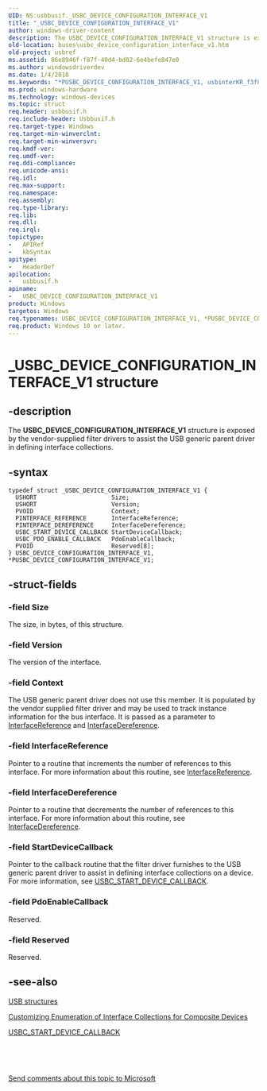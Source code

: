 ```yaml
---
UID: NS:usbbusif._USBC_DEVICE_CONFIGURATION_INTERFACE_V1
title: "_USBC_DEVICE_CONFIGURATION_INTERFACE_V1"
author: windows-driver-content
description: The USBC_DEVICE_CONFIGURATION_INTERFACE_V1 structure is exposed by the vendor-supplied filter drivers to assist the USB generic parent driver in defining interface collections.
old-location: buses\usbc_device_configuration_interface_v1.htm
old-project: usbref
ms.assetid: 86e8946f-f87f-40d4-bd02-6e4befe847e0
ms.author: windowsdriverdev
ms.date: 1/4/2018
ms.keywords: "*PUSBC_DEVICE_CONFIGURATION_INTERFACE_V1, usbinterKR_f3f8ee06-a861-4787-a611-766308347395.xml, _USBC_DEVICE_CONFIGURATION_INTERFACE_V1, USBC_DEVICE_CONFIGURATION_INTERFACE_V1 structure [Buses], buses.usbc_device_configuration_interface_v1, PUSBC_DEVICE_CONFIGURATION_INTERFACE_V1 structure pointer [Buses], USBC_DEVICE_CONFIGURATION_INTERFACE_V1, PUSBC_DEVICE_CONFIGURATION_INTERFACE_V1, usbbusif/PUSBC_DEVICE_CONFIGURATION_INTERFACE_V1, usbbusif/USBC_DEVICE_CONFIGURATION_INTERFACE_V1"
ms.prod: windows-hardware
ms.technology: windows-devices
ms.topic: struct
req.header: usbbusif.h
req.include-header: Usbbusif.h
req.target-type: Windows
req.target-min-winverclnt: 
req.target-min-winversvr: 
req.kmdf-ver: 
req.umdf-ver: 
req.ddi-compliance: 
req.unicode-ansi: 
req.idl: 
req.max-support: 
req.namespace: 
req.assembly: 
req.type-library: 
req.lib: 
req.dll: 
req.irql: 
topictype:
-	APIRef
-	kbSyntax
apitype:
-	HeaderDef
apilocation:
-	usbbusif.h
apiname:
-	USBC_DEVICE_CONFIGURATION_INTERFACE_V1
product: Windows
targetos: Windows
req.typenames: USBC_DEVICE_CONFIGURATION_INTERFACE_V1, *PUSBC_DEVICE_CONFIGURATION_INTERFACE_V1
req.product: Windows 10 or later.
---
```


# _USBC_DEVICE_CONFIGURATION_INTERFACE_V1 structure


## -description


The <b>USBC_DEVICE_CONFIGURATION_INTERFACE_V1</b> structure is exposed by the vendor-supplied filter drivers to assist the USB generic parent driver in defining interface collections.


## -syntax


````
typedef struct _USBC_DEVICE_CONFIGURATION_INTERFACE_V1 {
  USHORT                     Size;
  USHORT                     Version;
  PVOID                      Context;
  PINTERFACE_REFERENCE       InterfaceReference;
  PINTERFACE_DEREFERENCE     InterfaceDereference;
  USBC_START_DEVICE_CALLBACK StartDeviceCallback;
  USBC_PDO_ENABLE_CALLBACK   PdoEnableCallback;
  PVOID                      Reserved[8];
} USBC_DEVICE_CONFIGURATION_INTERFACE_V1, *PUSBC_DEVICE_CONFIGURATION_INTERFACE_V1;
````


## -struct-fields




### -field Size

The size, in bytes, of this structure.


### -field Version

The version of the interface.


### -field Context

The USB generic parent driver does not use this member. It is populated by the vendor supplied filter driver and may be used to track instance information for the bus interface. It is passed as a parameter to <a href="..\wdm\nc-wdm-pinterface_reference.md">InterfaceReference</a> and <a href="..\wdm\nc-wdm-pinterface_dereference.md">InterfaceDereference</a>. 


### -field InterfaceReference

Pointer to a routine that increments the number of references to this interface. For more information about this routine, see <a href="..\wdm\nc-wdm-pinterface_reference.md">InterfaceReference</a>. 


### -field InterfaceDereference

Pointer to a routine that decrements the number of references to this interface. For more information about this routine, see <a href="..\wdm\nc-wdm-pinterface_dereference.md">InterfaceDereference</a>. 


### -field StartDeviceCallback

Pointer to the callback routine that the filter driver furnishes to the USB generic parent driver to assist in defining interface collections on a device. For more information, see <a href="..\usbbusif\nc-usbbusif-usbc_start_device_callback.md">USBC_START_DEVICE_CALLBACK</a>.


### -field PdoEnableCallback

Reserved.


### -field Reserved

Reserved.


## -see-also

<a href="https://msdn.microsoft.com/library/windows/hardware/ff540160">USB structures</a>

<a href="https://msdn.microsoft.com/3cf4e9f2-ea33-491f-94af-62d2afacc899">Customizing Enumeration of Interface Collections for Composite Devices</a>

<a href="..\usbbusif\nc-usbbusif-usbc_start_device_callback.md">USBC_START_DEVICE_CALLBACK</a>

 

 

<a href="mailto:wsddocfb@microsoft.com?subject=Documentation%20feedback [usbref\buses]:%20USBC_DEVICE_CONFIGURATION_INTERFACE_V1 structure%20 RELEASE:%20(1/4/2018)&amp;body=%0A%0APRIVACY STATEMENT%0A%0AWe use your feedback to improve the documentation. We don't use your email address for any other purpose, and we'll remove your email address from our system after the issue that you're reporting is fixed. While we're working to fix this issue, we might send you an email message to ask for more info. Later, we might also send you an email message to let you know that we've addressed your feedback.%0A%0AFor more info about Microsoft's privacy policy, see http://privacy.microsoft.com/en-us/default.aspx." title="Send comments about this topic to Microsoft">Send comments about this topic to Microsoft</a>

